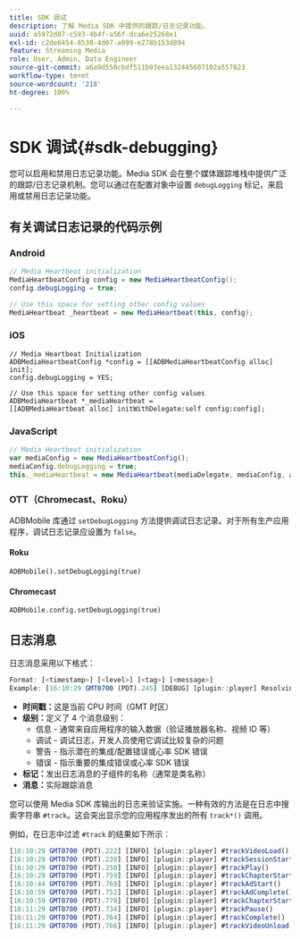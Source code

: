 ```yaml
---
title: SDK 调试
description: 了解 Media SDK 中提供的跟踪/日志记录功能。
uuid: a5972d87-c593-4b4f-a56f-dca6e25268e1
exl-id: c2de6454-8538-4d07-a099-e278b153d894
feature: Streaming Media
role: User, Admin, Data Engineer
source-git-commit: a6a9d550cbdf511b93eea132445607102a557823
workflow-type: tm+mt
source-wordcount: '218'
ht-degree: 100%

---
```


# SDK 调试{#sdk-debugging}

您可以启用和禁用日志记录功能。Media SDK 会在整个媒体跟踪堆栈中提供广泛的跟踪/日志记录机制。您可以通过在配置对象中设置 `debugLogging` 标记，来启用或禁用日志记录功能。

## 有关调试日志记录的代码示例

### Android

```java
// Media Heartbeat initialization
MediaHeartbeatConfig config = new MediaHeartbeatConfig();
config.debugLogging = true;

// Use this space for setting other config values
MediaHeartbeat _heartbeat = new MediaHeartbeat(this, config);
```

### iOS

```
// Media Heartbeat Initialization
ADBMediaHeartbeatConfig *config = [[ADBMediaHeartbeatConfig alloc] init];
config.debugLogging = YES;

// Use this space for setting other config values
ADBMediaHeartbeat *_mediaHeartbeat =  
[[ADBMediaHeartbeat alloc] initWithDelegate:self config:config];
```

### JavaScript

```js
// Media Heartbeat initialization
var mediaConfig = new MediaHeartbeatConfig();
mediaConfig.debugLogging = true;
this._mediaHeartbeat = new MediaHeartbeat(mediaDelegate, mediaConfig, appMeasurement);
```

### OTT（Chromecast、Roku）

ADBMobile 库通过 `setDebugLogging` 方法提供调试日志记录。对于所有生产应用程序，调试日志记录应设置为 `false`。

#### Roku

```
ADBMobile().setDebugLogging(true)
```

#### Chromecast

```
ADBMobile.config.setDebugLogging(true)
```

## 日志消息

日志消息采用以下格式：

```js
Format: [<timestamp>] [<level>] [<tag>] [<message>]
Example: [16:10:29 GMT­0700 (PDT).245] [DEBUG] [plugin::player] Resolving qos.startupTime: 0
```

* **时间戳：**&#x200B;这是当前 CPU 时间（GMT 时区）
* **级别：**&#x200B;定义了 4 个消息级别：
   * 信息 - 通常来自应用程序的输入数据（验证播放器名称、视频 ID 等）
   * 调试 - 调试日志，开发人员使用它调试比较复杂的问题
   * 警告 - 指示潜在的集成/配置错误或心率 SDK 错误
   * 错误 - 指示重要的集成错误或心率 SDK 错误
* **标记：**&#x200B;发出日志消息的子组件的名称（通常是类名称）
* **消息：**&#x200B;实际跟踪消息

您可以使用 Media SDK 库输出的日志来验证实施。一种有效的方法是在日志中搜索字符串 `#track`。这会突出显示您的应用程序发出的所有 `track*()` 调用。

例如，在日志中过滤 `#track` 的结果如下所示：

```js
[16:10:29 GMT­0700 (PDT).222] [INFO] [plugin::player] #trackVideoLoad()
[16:10:29 GMT­0700 (PDT).230] [INFO] [plugin::player] #trackSessionStart()
[16:10:29 GMT­0700 (PDT).250] [INFO] [plugin::player] #trackPlay()
[16:10:29 GMT­0700 (PDT).759] [INFO] [plugin::player] #trackChapterStart()
[16:10:44 GMT­0700 (PDT).769] [INFO] [plugin::player] #trackAdStart()
[16:10:59 GMT­0700 (PDT).752] [INFO] [plugin::player] #trackAdComplete()
[16:10:59 GMT­0700 (PDT).770] [INFO] [plugin::player] #trackChapterStart()
[16:11:29 GMT­0700 (PDT).734] [INFO] [plugin::player] #trackPause()
[16:11:29 GMT­0700 (PDT).764] [INFO] [plugin::player] #trackComplete()
[16:11:29 GMT­0700 (PDT).766] [INFO] [plugin::player] #trackVideoUnload()
```
